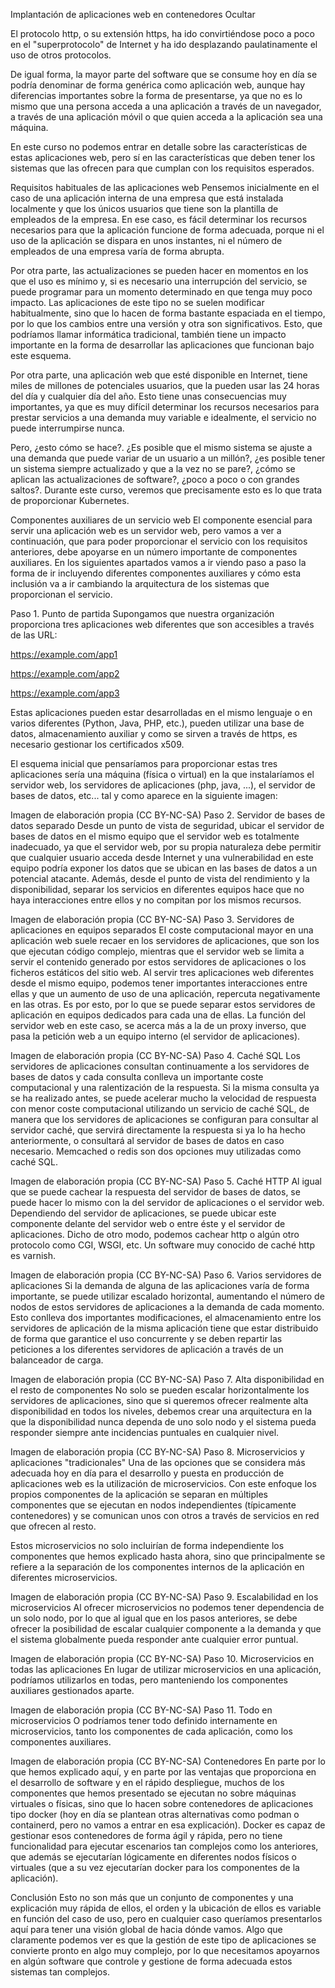 Implantación de aplicaciones web en contenedores
Ocultar

El protocolo http, o su extensión https, ha ido convirtiéndose poco a poco en el "superprotocolo" de Internet y ha ido desplazando paulatinamente el uso de otros protocolos.

De igual forma, la mayor parte del software que se consume hoy en día se podría denominar de forma genérica como aplicación web, aunque hay diferencias importantes sobre la forma de presentarse, ya que no es lo mismo que una persona acceda a una aplicación a través de un navegador, a través de una aplicación móvil o que quien acceda a la aplicación sea una máquina.

En este curso no podemos entrar en detalle sobre las características de estas aplicaciones web, pero sí en las características que deben tener los sistemas que las ofrecen para que cumplan con los requisitos esperados.

Requisitos habituales de las aplicaciones web
Pensemos inicialmente en el caso de una aplicación interna de una empresa que está instalada localmente y que los únicos usuarios que tiene son la plantilla de empleados de la empresa. En ese caso, es fácil determinar los recursos necesarios para que la aplicación funcione de forma adecuada, porque ni el uso de la aplicación se dispara en unos instantes, ni el número de empleados de una empresa varía de forma abrupta.

Por otra parte, las actualizaciones se pueden hacer en momentos en los que el uso es mínimo y, si es necesario una interrupción del servicio, se puede programar para un momento determinado en que tenga muy poco impacto. Las aplicaciones de este tipo no se suelen modificar habitualmente, sino que lo hacen de forma bastante espaciada en el tiempo, por lo que los cambios entre una versión y otra son significativos. Esto, que podríamos llamar informática tradicional, también tiene un impacto importante en la forma de desarrollar las aplicaciones que funcionan bajo este esquema.

Por otra parte, una aplicación web que esté disponible en Internet, tiene miles de millones de potenciales usuarios, que la pueden usar las 24 horas del día y cualquier día del año. Esto tiene unas consecuencias muy importantes, ya que es muy difícil determinar los recursos necesarios para prestar servicios a una demanda muy variable e idealmente, el servicio no puede interrumpirse nunca.

Pero, ¿esto cómo se hace?. ¿Es posible que el mismo sistema se ajuste a una demanda que puede variar de un usuario a un millón?, ¿es posible tener un sistema siempre actualizado y que a la vez no se pare?, ¿cómo se aplican las actualizaciones de software?, ¿poco a poco o con grandes saltos?. Durante este curso, veremos que precisamente esto es lo que trata de proporcionar Kubernetes.

Componentes auxiliares de un servicio web
El componente esencial para servir una aplicación web es un servidor web, pero vamos a ver a continuación, que para poder proporcionar el servicio con los requisitos anteriores, debe apoyarse en un número importante de componentes auxiliares. En los siguientes apartados vamos a ir viendo paso a paso la forma de ir incluyendo diferentes componentes auxiliares y cómo esta inclusión va a ir cambiando la arquitectura de los sistemas que proporcionan el servicio.

Paso 1. Punto de partida
Supongamos que nuestra organización proporciona tres aplicaciones web diferentes que son accesibles a través de las URL:

https://example.com/app1

https://example.com/app2

https://example.com/app3

Estas aplicaciones pueden estar desarrolladas en el mismo lenguaje o en varios diferentes (Python, Java, PHP, etc.), pueden utilizar una base de datos, almacenamiento auxiliar y como se sirven a través de https, es necesario gestionar los certificados x509.

El esquema inicial que pensaríamos para proporcionar estas tres aplicaciones sería una máquina (física o virtual) en la que instalaríamos el servidor web, los servidores de aplicaciones (php, java, ...), el servidor de bases de datos, etc... tal y como aparece en la siguiente imagen:

Imagen de elaboración propia (CC BY-NC-SA)
Paso 2. Servidor de bases de datos separado
Desde un punto de vista de seguridad, ubicar el servidor de bases de datos en el mismo equipo que el servidor web es totalmente inadecuado, ya que el servidor web, por su propia naturaleza debe permitir que cualquier usuario acceda desde Internet y una vulnerabilidad en este equipo podría exponer los datos que se ubican en las bases de datos a un potencial atacante. Además, desde el punto de vista del rendimiento y la disponibilidad, separar los servicios en diferentes equipos hace que no haya interacciones entre ellos y no compitan por los mismos recursos.

Imagen de elaboración propia (CC BY-NC-SA)
Paso 3. Servidores de aplicaciones en equipos separados
El coste computacional mayor en una aplicación web suele recaer en los servidores de aplicaciones, que son los que ejecutan código complejo, mientras que el servidor web se limita a servir el contenido generado por estos servidores de aplicaciones o los ficheros estáticos del sitio web. Al servir tres aplicaciones web diferentes desde el mismo equipo, podemos tener importantes interacciones entre ellas y que un aumento de uso de una aplicación, repercuta negativamente en las otras. Es por esto, por lo que se puede separar estos servidores de aplicación en equipos dedicados para cada una de ellas. La función del servidor web en este caso, se acerca más a la de un proxy inverso, que pasa la petición web a un equipo interno (el servidor de aplicaciones).

Imagen de elaboración propia (CC BY-NC-SA)
Paso 4. Caché SQL
Los servidores de aplicaciones consultan continuamente a los servidores de bases de datos y cada consulta conlleva un importante coste computacional y una ralentización de la respuesta. Si la misma consulta ya se ha realizado antes, se puede acelerar mucho la velocidad de respuesta con menor coste computacional utilizando un servicio de caché SQL, de manera que los servidores de aplicaciones se configuran para consultar al servidor caché, que servirá directamente la respuesta si ya lo ha hecho anteriormente, o consultará al servidor de bases de datos en caso necesario. Memcached o redis son dos opciones muy utilizadas como caché SQL.

Imagen de elaboración propia (CC BY-NC-SA)
Paso 5. Caché HTTP
Al igual que se puede cachear la respuesta del servidor de bases de datos, se puede hacer lo mismo con la del servidor de aplicaciones o el servidor web. Dependiendo del servidor de aplicaciones, se puede ubicar este componente delante del servidor web o entre éste y el servidor de aplicaciones. Dicho de otro modo, podemos cachear http o algún otro protocolo como CGI, WSGI, etc. Un software muy conocido de caché http es varnish.

Imagen de elaboración propia (CC BY-NC-SA)
Paso 6. Varios servidores de aplicaciones
Si la demanda de alguna de las aplicaciones varía de forma importante, se puede utilizar escalado horizontal, aumentando el número de nodos de estos servidores de aplicaciones a la demanda de cada momento. Esto conlleva dos importantes modificaciones, el almacenamiento entre los servidores de aplicación de la misma aplicación tiene que estar distribuido de forma que garantice el uso concurrente y se deben repartir las peticiones a los diferentes servidores de aplicación a través de un balanceador de carga.

Imagen de elaboración propia (CC BY-NC-SA)
Paso 7. Alta disponibilidad en el resto de componentes
No solo se pueden escalar horizontalmente los servidores de aplicaciones, sino que si queremos ofrecer realmente alta disponibilidad en todos los niveles, debemos crear una arquitectura en la que la disponibilidad nunca dependa de uno solo nodo y el sistema pueda responder siempre ante incidencias puntuales en cualquier nivel.

Imagen de elaboración propia (CC BY-NC-SA)
Paso 8. Microservicios y aplicaciones "tradicionales"
Una de las opciones que se considera más adecuada hoy en día para el desarrollo y puesta en producción de aplicaciones web es la utilización de microservicios. Con este enfoque los propios componentes de la aplicación se separan en múltiples componentes que se ejecutan en nodos independientes (típicamente contenedores) y se comunican unos con otros a través de servicios en red que ofrecen al resto.

Estos microservicios no solo incluirían de forma independiente los componentes que hemos explicado hasta ahora, sino que principalmente se refiere a la separación de los componentes internos de la aplicación en diferentes microservicios.

Imagen de elaboración propia (CC BY-NC-SA)
Paso 9. Escalabilidad en los microservicios
Al ofrecer microservicios no podemos tener dependencia de un solo nodo, por lo que al igual que en los pasos anteriores, se debe ofrecer la posibilidad de escalar cualquier componente a la demanda y que el sistema globalmente pueda responder ante cualquier error puntual.

Imagen de elaboración propia (CC BY-NC-SA)
Paso 10. Microservicios en todas las aplicaciones
En lugar de utilizar microservicios en una aplicación, podríamos utilizarlos en todas, pero manteniendo los componentes auxiliares gestionados aparte.

Imagen de elaboración propia (CC BY-NC-SA)
Paso 11. Todo en microservicios
O podríamos tener todo definido internamente en microservicios, tanto los componentes de cada aplicación, como los componentes auxiliares.

Imagen de elaboración propia (CC BY-NC-SA)
Contenedores
En parte por lo que hemos explicado aquí, y en parte por las ventajas que proporciona en el desarrollo de software y en el rápido despliegue, muchos de los componentes que hemos presentado se ejecutan no sobre máquinas virtuales o físicas, sino que lo hacen sobre contenedores de aplicaciones tipo docker (hoy en día se plantean otras alternativas como podman o containerd, pero no vamos a entrar en esa explicación). Docker es capaz de gestionar esos contenedores de forma ágil y rápida, pero no tiene funcionalidad para ejecutar escenarios tan complejos como los anteriores, que además se ejecutarían lógicamente en diferentes nodos físicos o virtuales (que a su vez ejecutarían docker para los componentes de la aplicación).

Conclusión
Esto no son más que un conjunto de componentes y una explicación muy rápida de ellos, el orden y la ubicación de ellos es variable en función del caso de uso, pero en cualquier caso queríamos presentarlos aquí para tener una visión global de hacia dónde vamos. Algo que claramente podemos ver es que la gestión de este tipo de aplicaciones se convierte pronto en algo muy complejo, por lo que necesitamos apoyarnos en algún software que controle y gestione de forma adecuada estos sistemas tan complejos.
